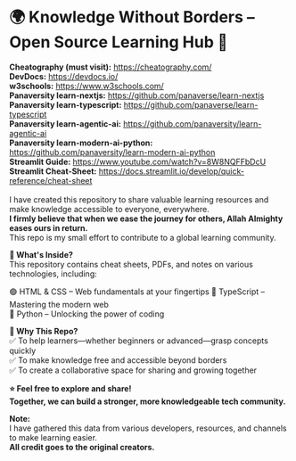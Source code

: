 # 🌍 Knowledge Without Borders – Open Source Learning Hub 🚀
**Cheatography (must visit):** https://cheatography.com/<br>
**DevDocs:** https://devdocs.io/<br>
**w3schools:** https://www.w3schools.com/<br>
**Panaversity learn-nextjs:** https://github.com/panaverse/learn-nextjs<br>
**Panaversity learn-typescript:** https://github.com/panaverse/learn-typescript<br>
**Panaversity learn-agentic-ai:** https://github.com/panaversity/learn-agentic-ai<br>
**Panaversity learn-modern-ai-python:** https://github.com/panaversity/learn-modern-ai-python<br>
**Streamlit Guide:** https://www.youtube.com/watch?v=8W8NQFFbDcU<br>
**Streamlit Cheat-Sheet:** https://docs.streamlit.io/develop/quick-reference/cheat-sheet<br>
<br>I have created this repository to share valuable learning resources and make knowledge accessible to everyone, everywhere.<br>**I firmly believe that when we ease the journey for others, Allah Almighty eases ours in return.**<br> This repo is my small effort to contribute to a global learning community.

**📌 What's Inside?** <br>This repository contains cheat sheets, PDFs, and notes on various technologies, including:

🟢 HTML & CSS – Web fundamentals at your fingertips
🔵 TypeScript – Mastering the modern web  
🐍 Python – Unlocking the power of coding<br>

**🎯 Why This Repo?**<br>
✅ To help learners—whether beginners or advanced—grasp concepts quickly  
✅ To make knowledge free and accessible beyond borders  
✅ To create a collaborative space for sharing and growing together  <br>

**⭐ Feel free to explore and share!**<br>
**Together, we can build a stronger, more knowledgeable tech community.**

**Note:** <br>
I have gathered this data from various developers, resources, and channels to make learning easier.<br> **All credit goes to the original creators.**
